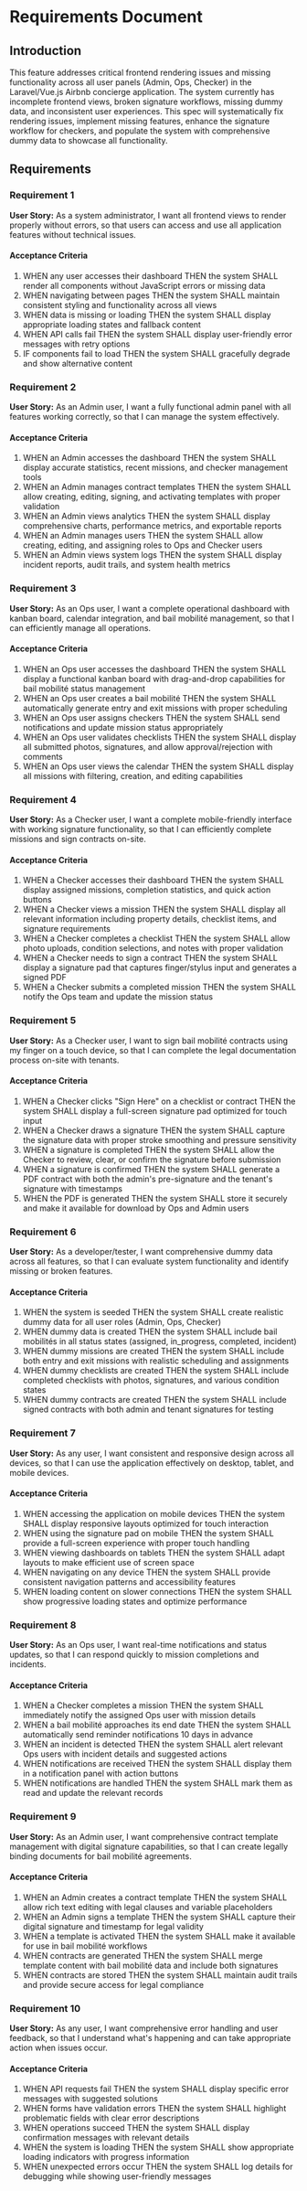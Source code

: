# Requirements Document

## Introduction

This feature addresses critical frontend rendering issues and missing functionality across all user panels (Admin, Ops, Checker) in the Laravel/Vue.js Airbnb concierge application. The system currently has incomplete frontend views, broken signature workflows, missing dummy data, and inconsistent user experiences. This spec will systematically fix rendering issues, implement missing features, enhance the signature workflow for checkers, and populate the system with comprehensive dummy data to showcase all functionality.

## Requirements

### Requirement 1

**User Story:** As a system administrator, I want all frontend views to render properly without errors, so that users can access and use all application features without technical issues.

#### Acceptance Criteria

1. WHEN any user accesses their dashboard THEN the system SHALL render all components without JavaScript errors or missing data
2. WHEN navigating between pages THEN the system SHALL maintain consistent styling and functionality across all views
3. WHEN data is missing or loading THEN the system SHALL display appropriate loading states and fallback content
4. WHEN API calls fail THEN the system SHALL display user-friendly error messages with retry options
5. IF components fail to load THEN the system SHALL gracefully degrade and show alternative content

### Requirement 2

**User Story:** As an Admin user, I want a fully functional admin panel with all features working correctly, so that I can manage the system effectively.

#### Acceptance Criteria

1. WHEN an Admin accesses the dashboard THEN the system SHALL display accurate statistics, recent missions, and checker management tools
2. WHEN an Admin manages contract templates THEN the system SHALL allow creating, editing, signing, and activating templates with proper validation
3. WHEN an Admin views analytics THEN the system SHALL display comprehensive charts, performance metrics, and exportable reports
4. WHEN an Admin manages users THEN the system SHALL allow creating, editing, and assigning roles to Ops and Checker users
5. WHEN an Admin views system logs THEN the system SHALL display incident reports, audit trails, and system health metrics

### Requirement 3

**User Story:** As an Ops user, I want a complete operational dashboard with kanban board, calendar integration, and bail mobilité management, so that I can efficiently manage all operations.

#### Acceptance Criteria

1. WHEN an Ops user accesses the dashboard THEN the system SHALL display a functional kanban board with drag-and-drop capabilities for bail mobilité status management
2. WHEN an Ops user creates a bail mobilité THEN the system SHALL automatically generate entry and exit missions with proper scheduling
3. WHEN an Ops user assigns checkers THEN the system SHALL send notifications and update mission status appropriately
4. WHEN an Ops user validates checklists THEN the system SHALL display all submitted photos, signatures, and allow approval/rejection with comments
5. WHEN an Ops user views the calendar THEN the system SHALL display all missions with filtering, creation, and editing capabilities

### Requirement 4

**User Story:** As a Checker user, I want a complete mobile-friendly interface with working signature functionality, so that I can efficiently complete missions and sign contracts on-site.

#### Acceptance Criteria

1. WHEN a Checker accesses their dashboard THEN the system SHALL display assigned missions, completion statistics, and quick action buttons
2. WHEN a Checker views a mission THEN the system SHALL display all relevant information including property details, checklist items, and signature requirements
3. WHEN a Checker completes a checklist THEN the system SHALL allow photo uploads, condition selections, and notes with proper validation
4. WHEN a Checker needs to sign a contract THEN the system SHALL display a signature pad that captures finger/stylus input and generates a signed PDF
5. WHEN a Checker submits a completed mission THEN the system SHALL notify the Ops team and update the mission status

### Requirement 5

**User Story:** As a Checker user, I want to sign bail mobilité contracts using my finger on a touch device, so that I can complete the legal documentation process on-site with tenants.

#### Acceptance Criteria

1. WHEN a Checker clicks "Sign Here" on a checklist or contract THEN the system SHALL display a full-screen signature pad optimized for touch input
2. WHEN a Checker draws a signature THEN the system SHALL capture the signature data with proper stroke smoothing and pressure sensitivity
3. WHEN a signature is completed THEN the system SHALL allow the Checker to review, clear, or confirm the signature before submission
4. WHEN a signature is confirmed THEN the system SHALL generate a PDF contract with both the admin's pre-signature and the tenant's signature with timestamps
5. WHEN the PDF is generated THEN the system SHALL store it securely and make it available for download by Ops and Admin users

### Requirement 6

**User Story:** As a developer/tester, I want comprehensive dummy data across all features, so that I can evaluate system functionality and identify missing or broken features.

#### Acceptance Criteria

1. WHEN the system is seeded THEN the system SHALL create realistic dummy data for all user roles (Admin, Ops, Checker)
2. WHEN dummy data is created THEN the system SHALL include bail mobilités in all status states (assigned, in_progress, completed, incident)
3. WHEN dummy missions are created THEN the system SHALL include both entry and exit missions with realistic scheduling and assignments
4. WHEN dummy checklists are created THEN the system SHALL include completed checklists with photos, signatures, and various condition states
5. WHEN dummy contracts are created THEN the system SHALL include signed contracts with both admin and tenant signatures for testing

### Requirement 7

**User Story:** As any user, I want consistent and responsive design across all devices, so that I can use the application effectively on desktop, tablet, and mobile devices.

#### Acceptance Criteria

1. WHEN accessing the application on mobile devices THEN the system SHALL display responsive layouts optimized for touch interaction
2. WHEN using the signature pad on mobile THEN the system SHALL provide a full-screen experience with proper touch handling
3. WHEN viewing dashboards on tablets THEN the system SHALL adapt layouts to make efficient use of screen space
4. WHEN navigating on any device THEN the system SHALL provide consistent navigation patterns and accessibility features
5. WHEN loading content on slower connections THEN the system SHALL show progressive loading states and optimize performance

### Requirement 8

**User Story:** As an Ops user, I want real-time notifications and status updates, so that I can respond quickly to mission completions and incidents.

#### Acceptance Criteria

1. WHEN a Checker completes a mission THEN the system SHALL immediately notify the assigned Ops user with mission details
2. WHEN a bail mobilité approaches its end date THEN the system SHALL automatically send reminder notifications 10 days in advance
3. WHEN an incident is detected THEN the system SHALL alert relevant Ops users with incident details and suggested actions
4. WHEN notifications are received THEN the system SHALL display them in a notification panel with action buttons
5. WHEN notifications are handled THEN the system SHALL mark them as read and update the relevant records

### Requirement 9

**User Story:** As an Admin user, I want comprehensive contract template management with digital signature capabilities, so that I can create legally binding documents for bail mobilité agreements.

#### Acceptance Criteria

1. WHEN an Admin creates a contract template THEN the system SHALL allow rich text editing with legal clauses and variable placeholders
2. WHEN an Admin signs a template THEN the system SHALL capture their digital signature and timestamp for legal validity
3. WHEN a template is activated THEN the system SHALL make it available for use in bail mobilité workflows
4. WHEN contracts are generated THEN the system SHALL merge template content with bail mobilité data and include both signatures
5. WHEN contracts are stored THEN the system SHALL maintain audit trails and provide secure access for legal compliance

### Requirement 10

**User Story:** As any user, I want comprehensive error handling and user feedback, so that I understand what's happening and can take appropriate action when issues occur.

#### Acceptance Criteria

1. WHEN API requests fail THEN the system SHALL display specific error messages with suggested solutions
2. WHEN forms have validation errors THEN the system SHALL highlight problematic fields with clear error descriptions
3. WHEN operations succeed THEN the system SHALL display confirmation messages with relevant details
4. WHEN the system is loading THEN the system SHALL show appropriate loading indicators with progress information
5. WHEN unexpected errors occur THEN the system SHALL log details for debugging while showing user-friendly messages
